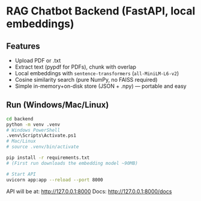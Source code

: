 # RAG Chatbot Backend (FastAPI, local embeddings)

## Features
- Upload PDF or .txt
- Extract text (pypdf for PDFs), chunk with overlap
- Local embeddings with `sentence-transformers` (`all-MiniLM-L6-v2`)
- Cosine similarity search (pure NumPy, no FAISS required)
- Simple in-memory+on-disk store (JSON + .npy) — portable and easy

## Run (Windows/Mac/Linux)
```bash
cd backend
python -m venv .venv
# Windows PowerShell
.venv\Scripts\Activate.ps1
# Mac/Linux
# source .venv/bin/activate

pip install -r requirements.txt
# (First run downloads the embedding model ~90MB)

# Start API
uvicorn app:app --reload --port 8000
```

API will be at: http://127.0.0.1:8000
Docs: http://127.0.0.1:8000/docs
```
